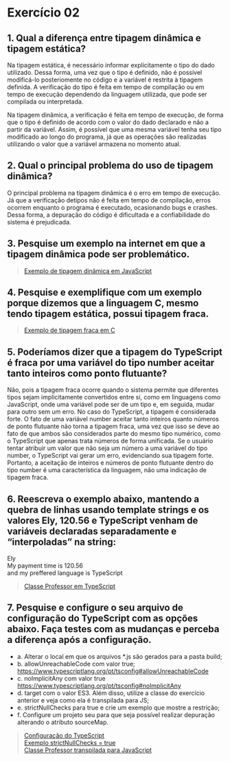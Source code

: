 # Exercício 02 

## 1. Qual a diferença entre tipagem dinâmica e tipagem estática?

Na tipagem estática, é necessário informar explicitamente o tipo do dado utilizado. Dessa forma, uma vez que o tipo é definido, não é possível modificá-lo posteriomente no código e a variável é restrita à tipagem definida. A verificação do tipo é feita em tempo de compilação ou em
tempo de execução dependendo da linguagem utilizada, que pode ser compilada ou interpretada.

Na tipagem dinâmica, a verificação é feita em tempo de execução, de forma que o tipo é definido de acordo com o valor do dado declarado e não a partir da variável. Assim, é possível que uma mesma variável tenha seu tipo modificado ao longo do programa, já que as operações são realizadas utilizando o valor que a variável armazena no momento atual.

## 2. Qual o principal problema do uso de tipagem dinâmica?

O principal problema na tipagem dinâmica é o erro em tempo de execução. Já que a verificação detipos não é feita em tempo de compilação, erros ocorrem enquanto o programa é executado, ocasionando bugs e crashes. Dessa forma, a depuração do código é dificultada e a confiabilidade do sistema é prejudicada.

## 3. Pesquise um exemplo na internet em que a tipagem dinâmica pode ser problemático.

>[Exemplo de tipagem dinâmica em JavaScript](https://github.com/samleticias/POO-ADS/blob/main/Exercicio02/questao3.js)<br>


## 4. Pesquise e exemplifique com um exemplo porque dizemos que a linguagem C, mesmo tendo tipagem estática, possui tipagem fraca.

>[Exemplo de tipagem fraca em C](https://github.com/samleticias/POO-ADS/blob/main/Exercicio02/questao4.c)<br>


## 5. Poderíamos dizer que a tipagem do TypeScript é fraca por uma variável do tipo number aceitar tanto inteiros como ponto flutuante?

Não, pois a tipagem fraca ocorre quando o sistema permite que diferentes tipos sejam implicitamente convertidos entre si, como em linguagens como JavaScript, onde uma variável pode ser de um tipo e, em seguida, mudar para outro sem um erro. No caso do TypeScript, a tipagem é considerada forte. O fato de uma variável number aceitar tanto inteiros quanto números de ponto flutuante não torna a tipagem fraca, uma vez que isso se deve ao fato de que ambos são considerados parte do mesmo tipo numérico, como o TypeScript que apenas trata números de forma unificada. Se o usuário tentar atribuir um valor que não seja um número a uma variável do tipo number, o TypeScript vai gerar um erro, evidenciando sua tipagem forte. Portanto, a aceitação de inteiros e números de ponto flutuante dentro do tipo number é uma característica da linguagem, não uma indicação de tipagem fraca.

## 6. Reescreva o exemplo abaixo, mantendo a quebra de linhas usando template strings e os valores Ely, 120.56 e TypeScript venham de variáveis declaradas separadamente e “interpoladas” na string:
Ely <br>
My payment time is 120.56 <br>
and
my preffered language is TypeScript

>[Classe Professor em TypeScript](https://github.com/samleticias/POO-ADS/blob/main/Exercicio02/questao6.ts)

## 7. Pesquise e configure o seu arquivo de configuração do TypeScript com as opções abaixo. Faça testes com as mudanças e perceba a diferença após a configuração.

- a. Alterar o local em que os arquivos *.js são gerados para a pasta build;
- b. allowUnreachableCode com valor true; https://www.typescriptlang.org/pt/tsconfig#allowUnreachableCode
- c. noImplicitAny com valor true https://www.typescriptlang.org/pt/tsconfig#noImplicitAny
- d. target com o valor ES3. Além disso, utilize a classe do exercício anterior e veja como ela é transpilada para JS;
- e. strictNullChecks para true e crie um exemplo que mostre a restrição;
- f. Configure um projeto seu para que seja possível realizar depuração alterando o atributo sourceMap.

>[Configuração do TypeScript](https://github.com/samleticias/POO-ADS/blob/main/Exercicio02/tsconfig.json)<br>
>[Exemplo strictNullChecks = true](https://github.com/samleticias/POO-ADS/blob/main/Exercicio02/questao7.ts)<br>
>[Classe Professor transpilada para JavaScript](https://github.com/samleticias/POO-ADS/blob/main/Exercicio02/questao6.js)

